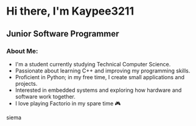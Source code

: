 # Hi there, I'm Kaypee3211
## Junior Software Programmer
### About Me:
<div>
<ul>
  <li>I'm a student currently studying Technical Computer Science.</li>
  <li>Passionate about learning C++ and improving my programming skills.</li>
  <li>Proficient in Python; in my free time, I create small applications and projects.</li>
  <li>Interested in embedded systems and exploring how hardware and software work together.</li>
  <li>I love playing Factorio in my spare time 🎮</li>
</ul>
</div>
<div style="float:left;">
     siema
</div>
